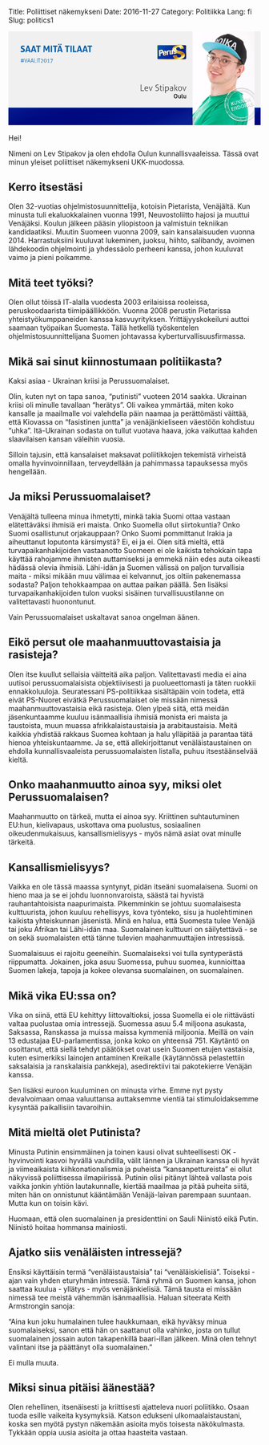 Title: Poliittiset näkemykseni
Date: 2016-11-27
Category: Politiikka
Lang: fi
Slug: politics1

![](https://raw.githubusercontent.com/lstipakov/blog/master/content/jytkynaattori.jpg)

Hei!

Nimeni on Lev Stipakov ja olen ehdolla Oulun kunnallisvaaleissa. Tässä ovat minun yleiset poliittiset näkemykseni UKK-muodossa. 

Kerro itsestäsi
---------------

Olen 32-vuotias ohjelmistosuunnittelija, kotoisin Pietarista, Venäjältä. Kun minusta tuli ekaluokkalainen vuonna 1991, Neuvostoliitto hajosi ja muuttui Venäjäksi. Koulun jälkeen pääsin yliopistoon ja valmistuin tekniikan kandidaatiksi. Muutin Suomeen vuonna 2009, sain kansalaisuuden vuonna 2014. Harrastuksiini kuuluvat lukeminen, juoksu, hiihto, salibandy, avoimen lähdekoodin ohjelmointi ja yhdessäolo perheeni kanssa, johon kuuluvat vaimo ja pieni poikamme.

Mitä teet työksi?
-----------------

Olen ollut töissä IT-alalla vuodesta 2003 erilaisissa rooleissa, peruskoodaarista tiimipäällikköön. Vuonna 2008 perustin Pietarissa yhteistyökumppaneiden kanssa kasvuyrityksen. Yrittäjyyskokeiluni auttoi saamaan työpaikan Suomesta. Tällä hetkellä työskentelen ohjelmistosuunnittelijana Suomen johtavassa kyberturvallisuusfirmassa.

Mikä sai sinut kiinnostumaan politiikasta?
------------------------------------------

Kaksi asiaa - Ukrainan kriisi ja Perussuomalaiset.

Olin, kuten nyt on tapa sanoa, “putinisti” vuoteen 2014 saakka. Ukrainan kriisi oli minulle tavallaan “herätys”. Oli vaikea ymmärtää, miten koko kansalle ja maailmalle voi valehdella päin naamaa ja perättömästi väittää, että Kiovassa on “fasistinen juntta” ja venäjänkieliseen väestöön kohdistuu “uhka”. Itä-Ukrainan sodasta on tullut vuotava haava, joka vaikuttaa kahden slaavilaisen kansan väleihin vuosia.

Silloin tajusin, että kansalaiset maksavat poliitikkojen tekemistä virheistä omalla hyvinvoinnillaan, terveydellään ja pahimmassa tapauksessa myös hengellään.
 
Ja miksi Perussuomalaiset?
--------------------------

Venäjältä tulleena minua ihmetytti, minkä takia Suomi ottaa vastaan elätettäväksi ihmisiä eri maista. Onko Suomella ollut siirtokuntia? Onko Suomi osallistunut orjakauppaan? Onko Suomi pommittanut Irakia ja aiheuttanut loputonta kärsimystä? Ei, ei ja ei. Olen sitä mieltä, että turvapaikanhakijoiden vastaanotto Suomeen ei ole kaikista tehokkain tapa käyttää rahojamme ihmisten auttamiseksi ja emmekä näin edes auta oikeasti hädässä olevia ihmisiä. Lähi-idän ja Suomen välissä on paljon turvallisia maita - miksi mikään muu välimaa ei kelvannut, jos oltiin pakenemassa sodasta? Paljon tehokkaampaa on auttaa paikan päällä. Sen lisäksi turvapaikanhakijoiden tulon vuoksi sisäinen turvallisuustilanne on valitettavasti huonontunut. 

Vain Perussuomalaiset uskaltavat sanoa ongelman äänen.

Eikö persut ole maahanmuuttovastaisia ja rasisteja? 
---------------------------------------------------

Olen itse kuullut sellaisia väitteitä aika paljon. Valitettavasti media ei aina uutisoi perussuomalaisista objektiivisesti ja puolueettomasti ja täten ruokkii ennakkoluuloja. Seuratessani PS-politiikkaa sisältäpäin voin todeta, että eivät PS-Nuoret eivätkä Perussuomalaiset ole missään nimessä maahanmuuttovastaisia eikä rasisteja. Olen ylpeä siitä, että meidän jäsenkuntaamme kuuluu isänmaallisia ihmisiä monista eri maista ja taustoista, muun muassa afrikkalaistaustaisia ja arabitaustaisia. Meitä kaikkia yhdistää rakkaus Suomea kohtaan ja halu ylläpitää ja parantaa tätä hienoa yhteiskuntaamme. Ja se, että allekirjoittanut venäläistaustainen on ehdolla kunnallisvaaleista perussuomalaisten listalla, puhuu itsestäänselvää kieltä.

Onko maahanmuutto ainoa syy, miksi olet Perussuomalaisen?
---------------------------------------------------------

Maahanmuutto on tärkeä, mutta ei ainoa syy. Kriittinen suhtautuminen EU:hun, kielivapaus, uskottava oma puolustus, sosiaalinen oikeudenmukaisuus, kansallismielisyys - myös nämä asiat ovat minulle tärkeitä.

Kansallismielisyys?
-------------------

Vaikka en ole tässä maassa syntynyt, pidän itseäni suomalaisena. Suomi on hieno maa ja se ei johdu luonnonvaroista, säästä tai hyvistä rauhantahtoisista naapurimaista. Pikemminkin se johtuu suomalaisesta kulttuurista, johon kuuluu rehellisyys, kova työnteko, sisu ja huolehtiminen kaikista yhteiskunnan jäsenistä. Minä en halua, että Suomesta tulee Venäjä tai joku Afrikan tai Lähi-idän maa. Suomalainen kulttuuri on säilytettävä - se on sekä suomalaisten että tänne tulevien maahanmuuttajien intressissä. 

Suomalaisuus ei rajoitu geeneihin. Suomalaiseksi voi tulla syntyperästä riippumatta. Jokainen, joka asuu Suomessa, puhuu suomea, kunnioittaa Suomen lakeja, tapoja ja kokee olevansa suomalainen, on suomalainen.

Mikä vika EU:ssa on?
--------------------

Vika on siinä, että EU kehittyy liittovaltioksi, jossa Suomella ei ole riittävästi valtaa puolustaa omia intressejä. Suomessa asuu 5.4 miljoona asukasta, Saksassa, Ranskassa ja muissa maissa kymmeniä miljoonia. Meillä on vain 13 edustajaa EU-parlamentissa, jonka koko on yhteensä 751. Käytäntö on osoittanut, että siellä tehdyt päätökset ovat usein Suomen etujen vastaisia, kuten esimerkiksi lainojen antaminen Kreikalle (käytännössä pelastettiin saksalaisia ja ranskalaisia pankkeja), asedirektiivi tai pakotekierre Venäjän kanssa.

Sen lisäksi euroon kuuluminen on minusta virhe. Emme nyt pysty devalvoimaan omaa valuuttansa auttaksemme vientiä tai stimuloidaksemme kysyntää paikallisiin tavaroihiin.

Mitä mieltä olet Putinista?
---------------------------

Minusta Putinin ensimmäinen ja toinen kausi olivat suhteellisesti OK - hyvinvointi kasvoi hyvällä vauhdilla, välit lännen ja Ukrainan kanssa oli hyvät ja viimeaikaista kiihkonationalismia ja puheista “kansanpettureista” ei ollut näkyvissä poliittisessa ilmapiirissä. Putinin olisi pitänyt lähteä vallasta pois vaikka jonkin yhtiön lautakunnalle, kiertää maailmaa ja pitää puheita siitä, miten hän on onnistunut kääntämään Venäjä-laivan parempaan suuntaan. Mutta kun on toisin kävi.

Huomaan, että olen suomalainen ja presidenttini on Sauli Niinistö eikä Putin. Niinistö hoitaa hommansa mainiosti.

Ajatko siis venäläisten intressejä?
-----------------------------------

Ensiksi käyttäisin termä “venäläistaustaisia” tai “venäläiskielisiä”. Toiseksi - ajan vain yhden eturyhmän intressiä. Tämä ryhmä on Suomen kansa, johon saattaa kuulua - yllätys - myös venäjänkielisiä. Tämä tausta ei missään nimessä tee meistä vähemmän isänmaallisia. Haluan siteerata Keith Armstrongin sanoja:

“Aina kun joku humalainen tulee haukkumaan, eikä hyväksy minua suomalaiseksi, sanon että hän on saattanut olla vahinko, josta on tullut suomalainen jossain auton takapenkillä baari-illan jälkeen. Minä olen tehnyt valintani itse ja päättänyt olla suomalainen.”

Ei mulla muuta.

Miksi sinua pitäisi äänestää?
-----------------------------

Olen rehellinen, itsenäisesti ja kriittisesti ajatteleva nuori poliitikko. Osaan tuoda esille vaikeita kysymyksiä. Katson edukseni ulkomaalaistaustani, koska sen myötä pystyn näkemään asioita myös toisesta näkökulmasta. Tykkään oppia uusia asioita ja ottaa haasteita vastaan.
